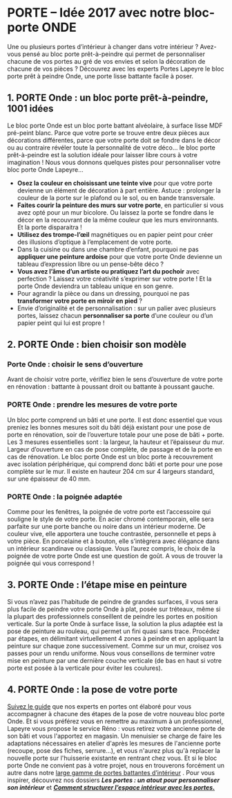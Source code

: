 ##
# **PORTE – Idée 2017 avec notre bloc-porte ONDE**
Une ou plusieurs portes d’intérieur à changer dans votre intérieur ? Avez-vous pensé au bloc porte prêt-à-peindre qui permet de personnaliser chacune de vos portes au gré de vos envies et selon la décoration de chacune de vos pièces ? Découvrez avec les experts Portes Lapeyre le bloc porte prêt à peindre Onde, une porte lisse battante facile à poser.
##  1. PORTE Onde : un bloc porte prêt-à-peindre, 1001 idées
Le bloc porte Onde est un bloc porte battant alvéolaire, à surface lisse MDF pré-peint blanc. Parce que votre porte se trouve entre deux pièces aux décorations différentes, parce que votre porte doit se fondre dans le décor ou au contraire révéler toute la personnalité de votre déco… le bloc porte prêt-à-peindre est la solution idéale pour laisser libre cours à votre imagination ! Nous vous donnons quelques pistes pour personnaliser votre bloc porte Onde Lapeyre…
- **Osez la couleur en choisissant une teinte vive** pour que votre porte devienne un élément de décoration à part entière. Astuce : prolonger la couleur de la porte sur le plafond ou le sol, ou en bande transversale.
- **Faites courir la peinture des murs sur votre porte**, en particulier si vous avez opté pour un mur bicolore. Ou laissez la porte se fondre dans le décor en la recouvrant de la même couleur que les murs environnants. Et la porte disparaitra !
- **Utilisez des trompe-l’œil** magnétiques ou en papier peint pour créer des illusions d’optique à l’emplacement de votre porte.
- Dans la cuisine ou dans une chambre d’enfant, pourquoi ne pas **appliquer une peinture ardoise** pour que votre porte Onde devienne un tableau d’expression libre ou un pense-bête déco ?
- **Vous avez l’âme d’un artiste ou pratiquez l’art du pochoir** avec perfection ? Laissez votre créativité s’exprimer sur votre porte ! Et la porte Onde deviendra un tableau unique en son genre.
- Pour agrandir la pièce ou dans un dressing, pourquoi ne pas **transformer votre porte en miroir en pied** ?
- Envie d’originalité et de personnalisation : sur un palier avec plusieurs portes, laissez chacun **personnaliser sa porte** d’une couleur ou d’un papier peint qui lui est propre !
##
##  2. PORTE Onde : bien choisir son modèle
###  Porte Onde : choisir le sens d’ouverture
Avant de choisir votre porte, vérifiez bien le sens d’ouverture de votre porte en rénovation : battante à poussant droit ou battante à poussant gauche.
###  PORTE Onde : prendre les mesures de votre porte
Un bloc porte comprend un bâti et une porte. Il est donc essentiel que vous preniez les bonnes mesures soit du bâti déjà existant pour une pose de porte en rénovation, soir de l’ouverture totale pour une pose de bâti + porte.
Les 3 mesures essentielles sont : la largeur, la hauteur et l’épaisseur du mur. Largeur d’ouverture en cas de pose complète, de passage et de la porte en cas de rénovation.
Le bloc porte Onde est un bloc porte à recouvrement avec isolation périphérique, qui comprend donc bâti et porte pour une pose complète sur le mur. Il existe en hauteur 204 cm sur 4 largeurs standard, sur une épaisseur de 40 mm.
###  PORTE Onde : la poignée adaptée
Comme pour les fenêtres, la poignée de votre porte est l’accessoire qui souligne le style de votre porte. En acier chromé contemporain, elle sera parfaite sur une porte banche ou noire dans un intérieur moderne. De couleur vive, elle apportera une touche contrastée, personnelle et peps à votre pièce. En porcelaine et à bouton, elle s’intègrera avec élégance dans un intérieur scandinave ou classique.
Vous l’aurez compris, le choix de la poignée de votre porte Onde est une question de goût. A vous de trouver la poignée qui vous correspond !
##  3. PORTE Onde : l’étape mise en peinture
Si vous n’avez pas l’habitude de peindre de grandes surfaces, il vous sera plus facile de peindre votre porte Onde à plat, posée sur tréteaux, même si la plupart des professionnels conseillent de peindre les portes en position verticale.
Sur la porte Onde à surface lisse, la solution la plus adaptée est la pose de peinture au rouleau, qui permet un fini quasi sans trace. Procédez par étapes, en délimitant virtuellement 4 zones à peindre et en appliquant la peinture sur chaque zone successivement. Comme sur un mur, croisez vos passes pour un rendu uniforme. Nous vous conseillons de terminer votre mise en peinture par une dernière couche verticale (de bas en haut si votre porte est posée à la verticale pour éviter les coulures).
##  4. PORTE Onde : la pose de votre porte
[Suivez le guide](https://static.lapeyre.fr/img/catalogue/APC0001/475/135/Notice%20de%20pose%20-%20Portes%20int%C3%A9rieures.pdf) que nos experts en portes ont élaboré pour vous accompagner à chacune des étapes de la pose de votre nouveau bloc porte Onde.
Et si vous préférez vous en remettre au maximum à un professionnel, Lapeyre vous propose le service Réno : vous retirez votre ancienne porte de son bâti et vous l'apportez en magasin. Un menuisier se charge de faire les adaptations nécessaires en atelier d'après les mesures de l'ancienne porte (recoupe, pose des fiches, serrure...), et vous n'aurez plus qu'à replacer la nouvelle porte sur l'huisserie existante en rentrant chez vous. Et si le bloc porte Onde ne convient pas à votre projet, nous en trouverons forcément un autre dans notre [large gamme de portes battantes d’intérieur](https://www.lapeyre.fr/portes-CCU0004/portes-interieur-CCN0085/portes-battantes-CCN0169) . Pour vous inspirer, découvrez nos dossiers **_Les portes : un atout pour personnaliser son intérieur_** et [**_Comment structurer l’espace intérieur avec les portes._**](https://www.lapeyre.fr/SearchDisplay?storeId=10101&catalogId=10151&langId=-2&sType=SimpleSearch&resultCatEntryType=2&showResultsPage=true&ongletSearch=contenu&searchSource=Q&pageView=&beginIndex=0&pageSize=24&searchTerm=Comment+structurer+l%27espace+avec+vos+portes+%3F)